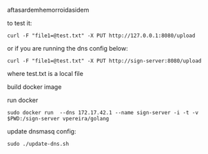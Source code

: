 aftasardemhemorroidasidem

to test it:


````curl -F "file1=@test.txt" -X PUT http://127.0.0.1:8080/upload````

or if you are running the dns config below:


````curl -F "file1=@test.txt" -X PUT http://sign-server:8080/upload````

where test.txt is a local file


build docker image


run docker

````sudo docker run  --dns 172.17.42.1 --name sign-server -i -t -v $PWD:/sign-server vpereira/golang````

update dnsmasq config:

````sudo ./update-dns.sh````
